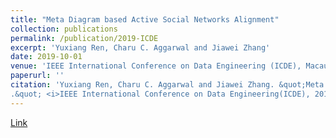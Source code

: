 ```yaml
---
title: "Meta Diagram based Active Social Networks Alignment"
collection: publications
permalink: /publication/2019-ICDE
excerpt: 'Yuxiang Ren, Charu C. Aggarwal and Jiawei Zhang'
date: 2019-10-01
venue: 'IEEE International Conference on Data Engineering (ICDE), Macau SAR, China, April 8-12'
paperurl: ''
citation: 'Yuxiang Ren, Charu C. Aggarwal and Jiawei Zhang. &quot;Meta Diagram based Active Social Networks Alignment
.&quot; <i>IEEE International Conference on Data Engineering(ICDE), 2019</i>.'
---
```

[Link](http://YuxiangRen.github.io/files/ICDE2019.pdf)



